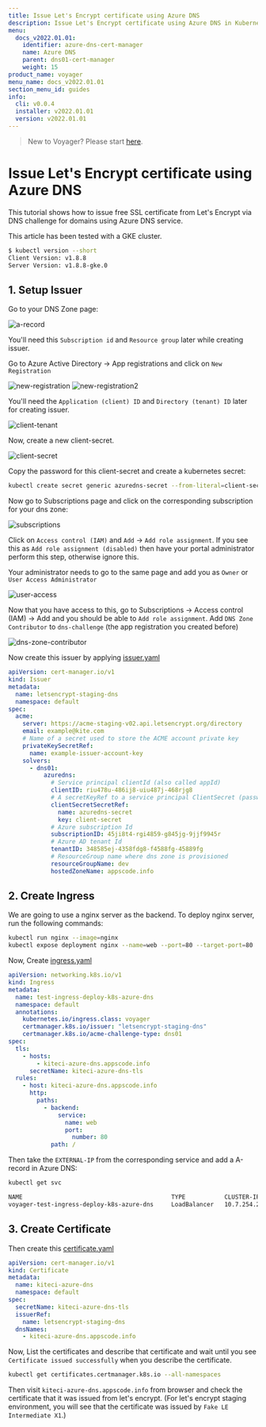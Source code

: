 ```yaml
---
title: Issue Let's Encrypt certificate using Azure DNS
description: Issue Let's Encrypt certificate using Azure DNS in Kubernetes
menu:
  docs_v2022.01.01:
    identifier: azure-dns-cert-manager
    name: Azure DNS
    parent: dns01-cert-manager
    weight: 15
product_name: voyager
menu_name: docs_v2022.01.01
section_menu_id: guides
info:
  cli: v0.0.4
  installer: v2022.01.01
  version: v2022.01.01
---
```


> New to Voyager? Please start [here](/docs/v2022.01.01/concepts/overview).

# Issue Let's Encrypt certificate using Azure DNS

This tutorial shows how to issue free SSL certificate from Let's Encrypt via DNS challenge for domains using Azure DNS service.

This article has been tested with a GKE cluster.

```bash
$ kubectl version --short
Client Version: v1.8.8
Server Version: v1.8.8-gke.0
```

## 1. Setup Issuer

Go to your DNS Zone page:

![a-record](/docs/v2022.01.01/images/cert-manager/azure/a-record.png)

You'll need this `Subscription id` and `Resource group` later while creating issuer.

Go to Azure Active Directory -> App registrations and click on `New Registration`

![new-registration](/docs/v2022.01.01/images/cert-manager/azure/new-registration.png)
![new-registration2](/docs/v2022.01.01/images/cert-manager/azure/new-registration2.png)

You'll need the `Application (client) ID` and `Directory (tenant) ID` later for creating issuer.

![client-tenant](/docs/v2022.01.01/images/cert-manager/azure/client-tenant.png)

Now, create a new client-secret.

![client-secret](/docs/v2022.01.01/images/cert-manager/azure/client-secret.png)

Copy the password for this client-secret and create a kubernetes secret:

```bash
kubectl create secret generic azuredns-secret --from-literal=client-secret="sdfsdfTEser@k3casdfbsdfsdf_m[4"
```

Now go to Subscriptions page and click on the corresponding subscription for your dns zone:

![subscriptions](/docs/v2022.01.01/images/cert-manager/azure/subscriptions.png)

Click on `Access control (IAM)` and `Add` -> `Add role assignment`.
If you see this as `Add role assignment (disabled)` then have your portal administrator perform this step, otherwise ignore this.

Your administrator needs to go to the same page and add you as `Owner` or `User Access Administrator`

![user-access](/docs/v2022.01.01/images/cert-manager/azure/user-access.png)

Now that you have access to this, go to Subscriptions -> Access control (IAM) -> Add and you should be able to `Add role assignment`. Add `DNS Zone Contributor` to `dns-challenge` (the app registration you created before)

![dns-zone-contributor](/docs/v2022.01.01/images/cert-manager/azure/dns-zone-contributor.png)

Now create this issuer by applying [issuer.yaml](/docs/v2022.01.01/examples/cert-manager/azure/issuer.yaml)

```yaml
apiVersion: cert-manager.io/v1
kind: Issuer
metadata:
  name: letsencrypt-staging-dns
  namespace: default
spec:
  acme:
    server: https://acme-staging-v02.api.letsencrypt.org/directory
    email: example@kite.com
    # Name of a secret used to store the ACME account private key
    privateKeySecretRef:
      name: example-issuer-account-key
    solvers:
      - dns01:
          azuredns:
            # Service principal clientId (also called appId)
            clientID: riu478u-486ij8-uiu487j-468rjg8
            # A secretKeyRef to a service principal ClientSecret (password)
            clientSecretSecretRef:
              name: azuredns-secret
              key: client-secret
            # Azure subscription Id
            subscriptionID: 45ji8t4-rgi4859-g845jg-9jjf9945r
            # Azure AD tenant Id
            tenantID: 348585ej-4358fdg8-f4588fg-45889fg
            # ResourceGroup name where dns zone is provisioned
            resourceGroupName: dev
            hostedZoneName: appscode.info
```

## 2. Create Ingress

We are going to use a nginx server as the backend. To deploy nginx server, run the following commands:

```bash
kubectl run nginx --image=nginx
kubectl expose deployment nginx --name=web --port=80 --target-port=80
```

Now, Create [ingress.yaml](/docs/v2022.01.01/examples/cert-manager/azure/ingress.yaml)

```yaml
apiVersion: networking.k8s.io/v1
kind: Ingress
metadata:
  name: test-ingress-deploy-k8s-azure-dns
  namespace: default
  annotations:
    kubernetes.io/ingress.class: voyager
    certmanager.k8s.io/issuer: "letsencrypt-staging-dns"
    certmanager.k8s.io/acme-challenge-type: dns01
spec:
  tls:
    - hosts:
        - kiteci-azure-dns.appscode.info
      secretName: kiteci-azure-dns-tls
  rules:
    - host: kiteci-azure-dns.appscode.info
      http:
        paths:
          - backend:
              service:
                name: web
                port:
                  number: 80
            path: /
```

Then take the `EXTERNAL-IP` from the corresponding service and add a A-record in Azure DNS:

```bash
kubectl get svc
```

```bash
NAME                                          TYPE           CLUSTER-IP     EXTERNAL-IP       PORT(S)                      AGE
voyager-test-ingress-deploy-k8s-azure-dns     LoadBalancer   10.7.254.246   35.192.150.216    443:31233/TCP,80:32271/TCP   26h
```

## 3. Create Certificate

Then create this [certificate.yaml](/docs/v2022.01.01/examples/cert-manager/azure/certificate.yaml)

```yaml
apiVersion: cert-manager.io/v1
kind: Certificate
metadata:
  name: kiteci-azure-dns
  namespace: default
spec:
  secretName: kiteci-azure-dns-tls
  issuerRef:
    name: letsencrypt-staging-dns
  dnsNames:
    - kiteci-azure-dns.appscode.info
```

Now, List the certificates and describe that certificate and wait until you see `Certificate issued successfully` when you describe the certificate.

```bash
kubectl get certificates.certmanager.k8s.io --all-namespaces
```

Then visit `kiteci-azure-dns.appscode.info` from browser and check the certificate that it was issued from let's encrypt. (For let's encrypt staging environment, you will see that the certificate was issued by `Fake LE Intermediate X1`.)
